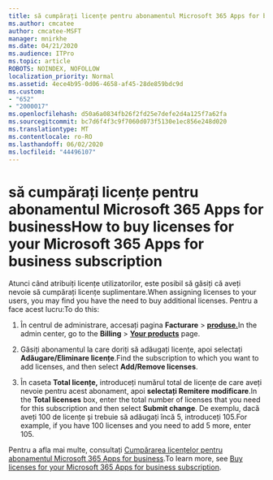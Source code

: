 ```yaml
---
title: să cumpărați licențe pentru abonamentul Microsoft 365 Apps for business
ms.author: cmcatee
author: cmcatee-MSFT
manager: mnirkhe
ms.date: 04/21/2020
ms.audience: ITPro
ms.topic: article
ROBOTS: NOINDEX, NOFOLLOW
localization_priority: Normal
ms.assetid: 4ece4b95-0d06-4658-af45-28de859bdc9d
ms.custom:
- "652"
- "2000017"
ms.openlocfilehash: d50a6a0834fb26f2fd25e7defe2d4a125f7a62fa
ms.sourcegitcommit: bc7d6f4f3c9f7060d073f5130e1ec856e248d020
ms.translationtype: MT
ms.contentlocale: ro-RO
ms.lasthandoff: 06/02/2020
ms.locfileid: "44496107"
---
```

# <a name="how-to-buy-licenses-for-your-microsoft-365-apps-for-business-subscription"></a><span data-ttu-id="ebecd-102">să cumpărați licențe pentru abonamentul Microsoft 365 Apps for business</span><span class="sxs-lookup"><span data-stu-id="ebecd-102">How to buy licenses for your Microsoft 365 Apps for business subscription</span></span>

<span data-ttu-id="ebecd-103">Atunci când atribuiți licențe utilizatorilor, este posibil să găsiți că aveți nevoie să cumpărați licențe suplimentare.</span><span class="sxs-lookup"><span data-stu-id="ebecd-103">When assigning licenses to your users, you may find you have the need to buy additional licenses.</span></span> <span data-ttu-id="ebecd-104">Pentru a face acest lucru:</span><span class="sxs-lookup"><span data-stu-id="ebecd-104">To do this:</span></span>
  
1. <span data-ttu-id="ebecd-105">În centrul de administrare, accesați pagina **Facturare** \> **[produse.](https://go.microsoft.com/fwlink/p/?linkid=842054)**</span><span class="sxs-lookup"><span data-stu-id="ebecd-105">In the admin center, go to the **Billing** \> **[Your products](https://go.microsoft.com/fwlink/p/?linkid=842054)** page.</span></span>

2. <span data-ttu-id="ebecd-106">Găsiți abonamentul la care doriți să adăugați licențe, apoi selectați **Adăugare/Eliminare licențe**.</span><span class="sxs-lookup"><span data-stu-id="ebecd-106">Find the subscription to which you want to add licenses, and then select **Add/Remove licenses**.</span></span>

3. <span data-ttu-id="ebecd-107">În caseta **Total licențe,** introduceți numărul total de licențe de care aveți nevoie pentru acest abonament, apoi **selectați Remitere modificare**.</span><span class="sxs-lookup"><span data-stu-id="ebecd-107">In the **Total licenses** box, enter the total number of licenses that you need for this subscription and then select **Submit change**.</span></span> <span data-ttu-id="ebecd-108">De exemplu, dacă aveți 100 de licențe și trebuie să adăugați încă 5, introduceți 105.</span><span class="sxs-lookup"><span data-stu-id="ebecd-108">For example, if you have 100 licenses and you need to add 5 more, enter 105.</span></span>

<span data-ttu-id="ebecd-109">Pentru a afla mai multe, consultați [Cumpărarea licențelor pentru abonamentul Microsoft 365 Apps for business](https://docs.microsoft.com/microsoft-365/commerce/licenses/buy-licenses).</span><span class="sxs-lookup"><span data-stu-id="ebecd-109">To learn more, see [Buy licenses for your Microsoft 365 Apps for business subscription](https://docs.microsoft.com/microsoft-365/commerce/licenses/buy-licenses).</span></span>